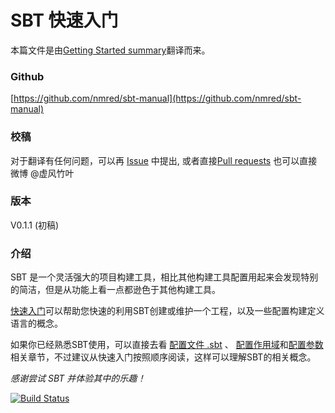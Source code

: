 # SBT 快速入门

本篇文件是由[Getting Started summary](http://www.scala-sbt.org/0.13/tutorial/index.html)翻译而来。

### Github

[https://github.com/nmred/sbt-manual](https://github.com/nmred/sbt-manual)

### 校稿

对于翻译有任何问题，可以再 [Issue](https://github.com/nmred/sbt-manual/issues) 中提出, 或者直接[Pull requests](https://github.com/nmred/sbt-manual/pulls)
也可以直接微博 @虚风竹叶

### 版本

V0.1.1 (初稿)

### 介绍

 SBT 是一个灵活强大的项目构建工具，相比其他构建工具配置用起来会发现特别的简洁，但是从功能上看一点都逊色于其他构建工具。

 [快速入门]()可以帮助您快速的利用SBT创建或维护一个工程，以及一些配置构建定义语言的概念。

 如果你已经熟悉SBT使用，可以直接去看 [配置文件 .sbt](build_define.html) 、 [配置作用域](scope.html)和[配置参数]()相关章节，不过建议从快速入门按照顺序阅读，这样可以理解SBT的相关概念。

*感谢尝试 SBT 并体验其中的乐趣！*

[![Build Status](https://www.gitbook.io/button/status/book/nmred/sbt-manual)](https://www.gitbook.io/book/nmred/sbt-manual/activity)
